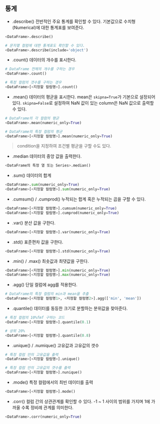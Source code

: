 ## 통계

- .describe()
전반적인 주요 통계를 확인할 수 있다. 기본값으로 수치형(Numerical)에 대한 통계표를 보여준다.
```python
<DataFrame>.describe()

# 문자열 컬럼에 대한 통계표도 확인할 수 있다.
<DataFrame>.describe(include='object')
```

- .count()
데이터의 개수를 표시한다.
```python
# DataFrame 전체의 개수를 구하는 경우
<DataFrame>.count()

# 특정 컬럼의 갯수를 구하는 경우
<DataFrame>[<지정할 컬럼명>].count()
```

- .mean()
데이터의 평균을 표시한다. mean은 `skipna=True`가 기본으로 설정되어 있다. `skipna=False`로 설정하여 NaN 값이 있는 column은 NaN 값으로 출력할 수 있다.
```python
# DataFrame의 각 컬럼의 평균
<DataFrame>.mean(numeric_only=True)

# DataFrame의 특정 컬럼의 평균
<DataFrame>[<지정할 컬럼명>].mean(numeric_only=True)
```
> condition을 지정하여 조건별 평균을 구할 수도 있다.

- .median
데이터의 중앙 값을 출력한다. 
```python
<DataFrame의 특정 열 또는 Series>.median()
```

- .sum()
데이터의 합계
```python
<DataFrame>.sum(numeric_only=True)
<DataFrame>[<지정할 컬럼명>].sum(numeric_only=True)
```

- .cumsum() / .cumprod()
누적되는 합계 혹은 누적되는 곱을 구할 수 있다.
```python
<DataFrame>[<지정할 컬럼명>].cumsum(numeric_only=True)
<DataFrame>[<지정할 컬럼명>].cumprod(numeric_only=True)
```

- .var()
분산 값을 구한다.
```python
<DataFrame>[<지정할 컬럼명>].var(numeric_only=True)
```

- .std()
표준편차 값을 구한다.
```python
<DataFrame>[<지정할 컬럼명>].std(numeric_only=True)
```

- .min() / .max()
최솟값과 최댓값을 구한다.
```python
<DataFrame>[<지정할 컬럼명>].min(numeric_only=True)
<DataFrame>[<지정할 컬럼명>].max(numeric_only=True)
```

- .agg()
단일 컬럼에 agg를 적용한다.
```python
# DataFrame의 특정 컬럼의 min과 mean을 추출 
<DataFrame>[<지정할 컬럼명1>, <지정할 컬럼명2>].agg(['min', 'mean'])
```

- .quantile()
데이터를 동등한 크기로 분할하는 분위값을 찾아준다.
```python
# 특정 컬럼의 10%fmf 구하는 코드
<DataFrame>[<지정할 컬럼명>].quantile(0.1)

# 상위 20%
<DataFrame>[<지정할 컬럼명>].quantile(0.8)
```

- .unique() / .numique()
고유값과 고유값의 갯수

```python
# 특정 컬럼 안의 고유값을 출력
<DataFrame>[<지정할 컬럼명>].unique()

# 특정 컬럼 안의 고유값의 갯수를 출력
<DataFrame>[<지정할 컬럼명>].nunique()
```

- .mode()
특정 컬럼에서의 최빈 데이터를 출력
```python
<DataFrame>[<지정할 컬럼명>].mode()
```

- .corr() 
컬럼 간의 상관관계를 확인할 수 있다. -1 ~ 1 사이의 범위를 가지며 1에 가까울 수록 정비례 관계를 의미한다.
```python
<DataFrame>.corr(numeric_only=True)
```



